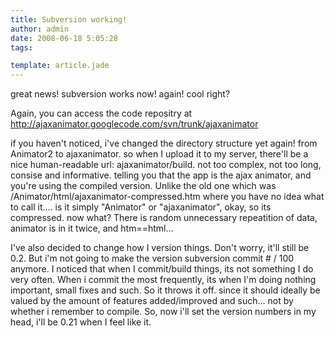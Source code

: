 ```yaml
---
title: Subversion working!
author: admin
date: 2008-06-18 5:05:28
tags: 

template: article.jade
---
```


great news! subversion works now! again! cool right? 

Again, you can access the code repositry at http://ajaxanimator.googlecode.com/svn/trunk/ajaxanimator

if you haven't noticed, i've changed the directory structure yet again! from Animator2 to ajaxanimator. so when I upload it to my server, there'll be a nice human-readable url: ajaxanimator/build. not too complex, not too long, consise and informative. telling you that the app is the ajax animator, and you're using the compiled version. Unlike the old one which was /Animator/html/ajaxanimator-compressed.htm where you have no idea what to call it.... is it simply "Animator" or "ajaxanimator", okay, so its compressed. now what? There is random unnecessary repeatition of data, animator is in it twice, and htm==html...

I've also decided to change how I version things. Don't worry, it'll still be 0.2\. But i'm not going to make the version subversion commit # / 100 anymore. I noticed that when I commit/build things, its not something I do very often. When i commit the most frequently, its when I'm doing nothing important, small fixes and such. So it throws it off. since it should ideally be valued by the amount of features added/improved and such... not by whether i remember to compile. So, now i'll set the version numbers in my head, i'll be 0.21 when I feel like it. 
